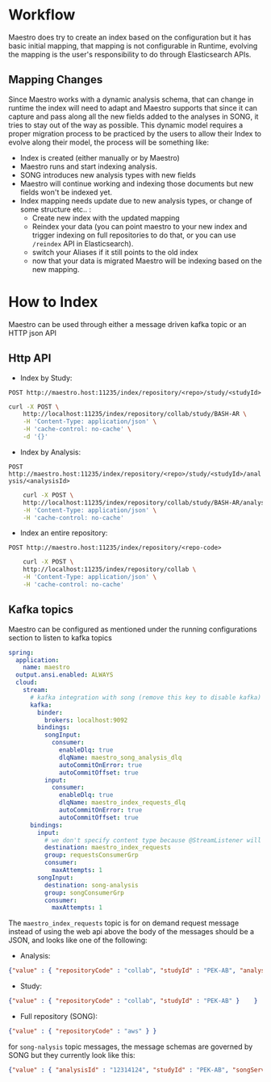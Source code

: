
# Workflow

Maestro does try to create an index based on the configuration but it has basic initial mapping, 
that mapping is not configurable in Runtime, evolving the mapping is the user's responsibility to do through Elasticsearch APIs.

## Mapping Changes

Since Maestro works with a dynamic analysis schema, that can change in runtime the index will need to adapt and Maestro
supports that since it can capture and pass along all the new fields added to the analyses in SONG, it tries to stay
out of the way as possible. This dynamic model requires a proper migration process to be practiced by the users to allow
their Index to evolve along their model, the process will be something like: 

- Index is created (either manually or by Maestro)
- Maestro runs and start indexing analysis.
- SONG introduces new analysis types with new fields
- Maestro will continue working and indexing those documents but new fields won't be indexed yet.
- Index mapping needs update due to new analysis types, or change of some structure etc.. :
    - Create new index with the updated mapping
    - Reindex your data (you can point maestro to your new index and trigger indexing on full repositories to do that, 
      or you can use `/reindex` API in Elasticsearch).
    - switch your Aliases if it still points to the old index
    - now that your data is migrated Maestro will be indexing based on the new mapping.

# How to Index 
Maestro can be used through either a message driven kafka topic or an HTTP json API

## Http API

- Index by Study:

`POST http://maestro.host:11235/index/repository/<repo>/study/<studyId>`

```bash 
curl -X POST \
	http://localhost:11235/index/repository/collab/study/BASH-AR \
	-H 'Content-Type: application/json' \
	-H 'cache-control: no-cache' \
	-d '{}'
```

- Index by Analysis: 

`POST http://maestro.host:11235/index/repository/<repo>/study/<studyId>/analysis/<analysisId>`

```bash
	curl -X POST \
	http://localhost:11235/index/repository/collab/study/BASH-AR/analysis/ad7cabf8-df45-40fe6 \
	-H 'Content-Type: application/json' \
	-H 'cache-control: no-cache'
```

- Index an entire repository:

`POST http://maestro.host:11235/index/repository/<repo-code>`

```bash
	curl -X POST \
	http://localhost:11235/index/repository/collab \
	-H 'Content-Type: application/json' \
	-H 'cache-control: no-cache'
```

## Kafka topics

Maestro can be configured as mentioned under the running configurations section to listen to kafka topics 

```yaml
spring:
  application:
    name: maestro
  output.ansi.enabled: ALWAYS
  cloud:
    stream:
      # kafka integration with song (remove this key to disable kafka)
      kafka:
        binder:
          brokers: localhost:9092
        bindings:
          songInput:
            consumer:
              enableDlq: true
              dlqName: maestro_song_analysis_dlq
              autoCommitOnError: true
              autoCommitOffset: true
          input:
            consumer:
              enableDlq: true
              dlqName: maestro_index_requests_dlq
              autoCommitOnError: true
              autoCommitOffset: true
      bindings:
        input:
          # we don't specify content type because @StreamListener will handle that
          destination: maestro_index_requests
          group: requestsConsumerGrp
          consumer:
            maxAttempts: 1
        songInput:
          destination: song-analysis
          group: songConsumerGrp
          consumer:
            maxAttempts: 1
```

The `maestro_index_requests` topic is for on demand request message instead of using the web api above
the body of the messages should be a JSON, and looks like one of the following:

- Analysis:
```json
{"value" : { "repositoryCode" : "collab", "studyId" : "PEK-AB", "analysisId" : "EGAZ000", "remove": true }	}
```

- Study:
```json
{"value" : { "repositoryCode" : "collab", "studyId" : "PEK-AB" }	}
```

- Full repository (SONG):
```json
{"value" : { "repositoryCode" : "aws" }	}
```

for `song-nalysis` topic messages, the message schemas are governed by SONG but they currently look like this:

```json
{"value" : { "analysisId" : "12314124", "studyId" : "PEK-AB", "songServerId": "collab", "state": "PUBLISHED" }	}
```
